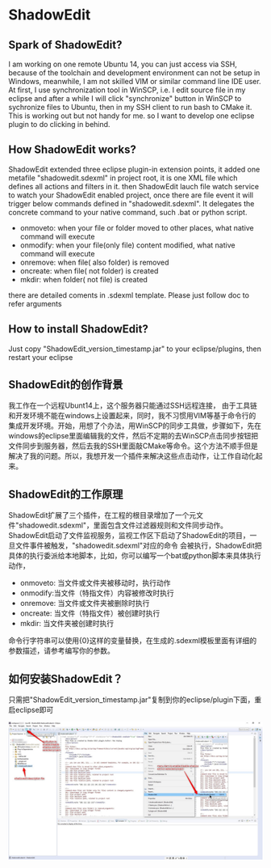 # ShadowEdit
## Spark of ShadowEdit?
I am working on one remote Ubuntu 14, you can just access via SSH, because of the toolchain and development environment can not be setup in Windows, meanwhile, I am not skilled VIM or similar command line
IDE user. At first, I use synchronization tool in WinSCP, i.e. I edit source file in my eclipse and after a while I will click "synchronize" button in WinSCP to sychronize files to Ubuntu, then in my SSH client to run bash to CMake it. This is working out but not handy for me. so I want to develop one eclipse plugin to do clicking in behind.

## How ShadowEdit works?
ShadowEdit extended three eclipse plugin-in extension points, it added one metafile "shadowedit.sdexml" in project root, it is one XML file which defines all actions and filters in it. 
then ShadowEdit lauch file watch service to watch your ShadowEdit enabled project, once there are file event it will trigger below commands defined in "shadowedit.sdexml". It delegates the concrete 
command to your native command, such .bat or python script.
* onmoveto: when your file or folder moved to other places, what native command will execute
* onmodify: when your file(only file) content modified, what native command will execute
* onremove: when file( also folder) is removed
* oncreate: when file( not folder) is created
* mkdir: when folder( not file) is created

there are detailed coments in .sdexml template. Please just follow doc to refer arguments

## How to install ShadowEdit?
Just copy "ShadowEdit_version_timestamp.jar" to your eclipse/plugins, then restart your eclipse

## ShadowEdit的创作背景
我工作在一个远程Ubunt14上，这个服务器只能通过SSH远程连接， 由于工具链和开发环境不能在windows上设置起来，同时，我不习惯用VIM等基于命令行的集成开发环境。开始，用想了个办法，用WinSCP的同步工具做，步骤如下，先在windows的eclipse里面编辑我的文件，然后不定期的去WinSCP点击同步按钮把文件同步到服务器，然后去我的SSH里面敲CMake等命令。这个方法不顺手但是解决了我的问题。所以，我想开发一个插件来解决这些点击动作，让工作自动化起来。

## ShadowEdit的工作原理
ShadowEdit扩展了三个插件，在工程的根目录增加了一个元文件"shadowedit.sdexml"，里面包含文件过滤器规则和文件同步动作。ShadowEdit启动了文件监视服务，监视工作区下启动了ShadowEdit的项目，一旦文件事件被触发，"shadowedit.sdexml"对应的命令
会被执行，ShadowEdit把具体的执行委派给本地脚本，比如，你可以编写一个bat或python脚本来具体执行动作，
* onmoveto: 当文件或文件夹被移动时，执行动作
* onmodify:当文件（特指文件）内容被修改时执行
* onremove: 当文件或文件夹被删除时执行
* oncreate: 当文件（特指文件）被创建时执行
* mkdir: 当文件夹被创建时执行

命令行字符串可以使用{0}这样的变量替换，在生成的.sdexml模板里面有详细的参数描述，请参考编写你的参数。

## 如何安装ShadowEdit？
只需把"ShadowEdit_version_timestamp.jar"复制到你的eclipse/plugin下面，重启eclipse即可

![ShadowEdit](https://raw.githubusercontent.com/alexmao86/ShadowEdit/master/snapshot.jpg "ShadowEdit")
